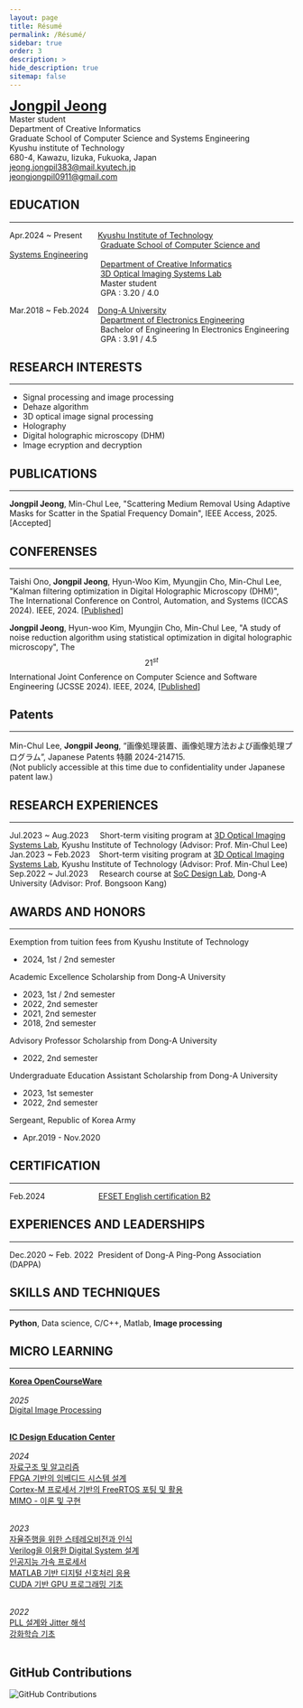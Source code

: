 ```yaml
---
layout: page
title: Résumé
permalink: /Résumé/
sidebar: true
order: 3
description: > 
hide_description: true
sitemap: false
---
```

<span style="font-size: 25px;">**[Jongpil Jeong](https://scholar.google.com/citations?user=O-3pYeQAAAAJ&hl=en)**</span> <br/>
Master student<br/>Department of Creative Informatics<br/>Graduate School of Computer Science and Systems Engineering<br/>Kyushu institute of Technology<br/>680-4, Kawazu, Iizuka, Fukuoka, Japan<br/><jeong.jongpil383@mail.kyutech.jp><br/><jeongjongpil0911@gmail.com>
## EDUCATION
***
Apr.2024 ~ Present&nbsp;&nbsp;&nbsp;&nbsp;&nbsp;&nbsp;&nbsp;[Kyushu Institute of Technology](https://www.kyutech.ac.jp)<br/>
&nbsp;&nbsp;&nbsp;&nbsp;&nbsp;&nbsp;&nbsp;&nbsp;&nbsp;&nbsp;&nbsp;&nbsp;&nbsp;&nbsp;&nbsp;&nbsp;&nbsp;&nbsp;&nbsp;&nbsp;&nbsp;&nbsp;&nbsp;&nbsp;&nbsp;&nbsp;&nbsp;&nbsp;&nbsp;&nbsp;&nbsp;&nbsp;&nbsp;&nbsp;&nbsp;&nbsp;&nbsp;&nbsp;&nbsp;&nbsp;&nbsp;[Graduate School of Computer Science and Systems Engineering](https://www.iizuka.kyutech.ac.jp)<br/>
&nbsp;&nbsp;&nbsp;&nbsp;&nbsp;&nbsp;&nbsp;&nbsp;&nbsp;&nbsp;&nbsp;&nbsp;&nbsp;&nbsp;&nbsp;&nbsp;&nbsp;&nbsp;&nbsp;&nbsp;&nbsp;&nbsp;&nbsp;&nbsp;&nbsp;&nbsp;&nbsp;&nbsp;&nbsp;&nbsp;&nbsp;&nbsp;&nbsp;&nbsp;&nbsp;&nbsp;&nbsp;&nbsp;&nbsp;&nbsp;&nbsp;[Department of Creative Informatics](https://csn.iizuka.kyutech.ac.jp)<br/>
&nbsp;&nbsp;&nbsp;&nbsp;&nbsp;&nbsp;&nbsp;&nbsp;&nbsp;&nbsp;&nbsp;&nbsp;&nbsp;&nbsp;&nbsp;&nbsp;&nbsp;&nbsp;&nbsp;&nbsp;&nbsp;&nbsp;&nbsp;&nbsp;&nbsp;&nbsp;&nbsp;&nbsp;&nbsp;&nbsp;&nbsp;&nbsp;&nbsp;&nbsp;&nbsp;&nbsp;&nbsp;&nbsp;&nbsp;&nbsp;&nbsp;[3D Optical Imaging Systems Lab](https://leelab.csn.kyutech.ac.jp/index.php/en/home-en/)<br/>
&nbsp;&nbsp;&nbsp;&nbsp;&nbsp;&nbsp;&nbsp;&nbsp;&nbsp;&nbsp;&nbsp;&nbsp;&nbsp;&nbsp;&nbsp;&nbsp;&nbsp;&nbsp;&nbsp;&nbsp;&nbsp;&nbsp;&nbsp;&nbsp;&nbsp;&nbsp;&nbsp;&nbsp;&nbsp;&nbsp;&nbsp;&nbsp;&nbsp;&nbsp;&nbsp;&nbsp;&nbsp;&nbsp;&nbsp;&nbsp;&nbsp;Master student<br/>
&nbsp;&nbsp;&nbsp;&nbsp;&nbsp;&nbsp;&nbsp;&nbsp;&nbsp;&nbsp;&nbsp;&nbsp;&nbsp;&nbsp;&nbsp;&nbsp;&nbsp;&nbsp;&nbsp;&nbsp;&nbsp;&nbsp;&nbsp;&nbsp;&nbsp;&nbsp;&nbsp;&nbsp;&nbsp;&nbsp;&nbsp;&nbsp;&nbsp;&nbsp;&nbsp;&nbsp;&nbsp;&nbsp;&nbsp;&nbsp;&nbsp;GPA : 3.20 / 4.0<br/>


Mar.2018 ~ Feb.2024&nbsp;&nbsp;&nbsp;&nbsp;[Dong-A University](https://donga.ac.kr/kor/Main.do)<br/>
&nbsp;&nbsp;&nbsp;&nbsp;&nbsp;&nbsp;&nbsp;&nbsp;&nbsp;&nbsp;&nbsp;&nbsp;&nbsp;&nbsp;&nbsp;&nbsp;&nbsp;&nbsp;&nbsp;&nbsp;&nbsp;&nbsp;&nbsp;&nbsp;&nbsp;&nbsp;&nbsp;&nbsp;&nbsp;&nbsp;&nbsp;&nbsp;&nbsp;&nbsp;&nbsp;&nbsp;&nbsp;&nbsp;&nbsp;&nbsp;&nbsp;[Department of Electronics Engineering](https://ee.donga.ac.kr/ee/Main.do)<br/>
&nbsp;&nbsp;&nbsp;&nbsp;&nbsp;&nbsp;&nbsp;&nbsp;&nbsp;&nbsp;&nbsp;&nbsp;&nbsp;&nbsp;&nbsp;&nbsp;&nbsp;&nbsp;&nbsp;&nbsp;&nbsp;&nbsp;&nbsp;&nbsp;&nbsp;&nbsp;&nbsp;&nbsp;&nbsp;&nbsp;&nbsp;&nbsp;&nbsp;&nbsp;&nbsp;&nbsp;&nbsp;&nbsp;&nbsp;&nbsp;&nbsp;Bachelor of Engineering In Electronics Engineering<br/>
&nbsp;&nbsp;&nbsp;&nbsp;&nbsp;&nbsp;&nbsp;&nbsp;&nbsp;&nbsp;&nbsp;&nbsp;&nbsp;&nbsp;&nbsp;&nbsp;&nbsp;&nbsp;&nbsp;&nbsp;&nbsp;&nbsp;&nbsp;&nbsp;&nbsp;&nbsp;&nbsp;&nbsp;&nbsp;&nbsp;&nbsp;&nbsp;&nbsp;&nbsp;&nbsp;&nbsp;&nbsp;&nbsp;&nbsp;&nbsp;&nbsp;GPA : 3.91 / 4.5<br/>

## RESEARCH INTERESTS
***
- Signal processing and image processing
- Dehaze algorithm
- 3D optical image signal processing
- Holography
- Digital holographic microscopy (DHM)
- Image ecryption and decryption
  
<!-- - Deep learning and machine learning -->


## PUBLICATIONS
***
**Jongpil Jeong**, Min-Chul Lee, "Scattering Medium Removal Using Adaptive Masks for Scatter in the Spatial Frequency Domain", IEEE Access, 2025. [Accepted] <br/>


## CONFERENSES
***
Taishi Ono, **Jongpil Jeong**, Hyun-Woo Kim, Myungjin Cho, Min-Chul Lee, "Kalman filtering optimization in Digital Holographic Microscopy (DHM)", The International Conference on Control, Automation, and Systems (ICCAS 2024). IEEE, 2024. [[Published](https://ieeexplore.ieee.org/abstract/document/10773243)] <br/>

**Jongpil Jeong**, Hyun-woo Kim, Myungjin Cho, Min-Chul Lee, "A study of noise reduction algorithm using statistical optimization in digital holographic microscopy", The $$21^{st}$$ International Joint Conference on Computer Science and Software Engineering (JCSSE 2024). IEEE, 2024, [[Published](https://ieeexplore.ieee.org/abstract/document/10613728)] <br/>


## Patents
***
Min-Chul Lee, **Jongpil Jeong**, “画像処理装置、画像処理方法および画像処理プログラム”, Japanese Patents 特願 2024-214715. <br/>
(Not publicly accessible at this time due to confidentiality under Japanese patent law.) <br/>





## RESEARCH EXPERIENCES
***
Jul.2023 ~ Aug.2023&nbsp;&nbsp;&nbsp;&nbsp;&nbsp;Short-term visiting program at [3D Optical Imaging Systems Lab](https://leelab.csn.kyutech.ac.jp/index.php/en/home-en/), Kyushu Institute of Technology (Advisor: Prof. Min-Chul Lee)<br/>
Jan.2023 ~ Feb.2023&nbsp;&nbsp;&nbsp;&nbsp;Short-term visiting program at [3D Optical Imaging Systems Lab](https://leelab.csn.kyutech.ac.jp/index.php/en/home-en/), Kyushu Institute of Technology (Advisor: Prof. Min-Chul Lee)<br/>
Sep.2022 ~ Jul.2023&nbsp;&nbsp;&nbsp;&nbsp;&nbsp;Research course at [SoC Design Lab](https://soc.donga.ac.kr), Dong-A University (Advisor: Prof. Bongsoon Kang)<br/>

## AWARDS AND HONORS
***
Exemption from tuition fees from Kyushu Institute of Technology 
- 2024, 1st / 2nd semester

Academic Excellence Scholarship from Dong-A University
- 2023, 1st / 2nd semester
- 2022, 2nd semester
- 2021, 2nd semester
- 2018, 2nd semester

Advisory Professor Scholarship from Dong-A University
- 2022, 2nd semester

Undergraduate Education Assistant Scholarship from Dong-A University
- 2023, 1st semester
- 2022, 2nd semester

Sergeant, Republic of Korea Army
- Apr.2019 - Nov.2020

## CERTIFICATION
***
Feb.2024 &nbsp;&nbsp;&nbsp;&nbsp;&nbsp;&nbsp;&nbsp;&nbsp;&nbsp;&nbsp;&nbsp;&nbsp;&nbsp;&nbsp;&nbsp;&nbsp;&nbsp;&nbsp;&nbsp;&nbsp;&nbsp;&nbsp;&nbsp;[EFSET English certification B2](https://cert.efset.org/sg3aTb)<br/>

## EXPERIENCES AND LEADERSHIPS
***
Dec.2020 ~ Feb. 2022&nbsp;&nbsp;President of Dong-A Ping-Pong Association (DAPPA)

## SKILLS AND TECHNIQUES
***
**Python**, Data science, C/C++, Matlab, **Image processing**

## MICRO LEARNING
***
[**Korea OpenCourseWare**](https://www.kocw.net/home/index.do)<br/><br/>
*2025*<br/>
[Digital Image Processing](https://github.com/user-attachments/assets/2294f1b6-c5b3-4c07-a903-ff1fdbda66e4)<br/><br/>

[**IC Design Education Center**](https://idec.or.kr)<br/><br/>
*2024*<br/>
[자료구조 및 알고리즘](https://github.com/Jongpil0911/img_address/assets/141693086/5d7338c4-35cb-4e82-9756-040750aa02ca)<br/>
[FPGA 기반의 임베디드 시스템 설계](https://github.com/Jongpil0911/img_address/assets/141693086/e5404ccf-ac17-4627-89e9-cc467dfe1c2c)<br/>
[Cortex-M 프로세서 기반의 FreeRTOS 포팅 및 활용](https://github.com/Jongpil0911/img_address/assets/141693086/73545d0f-261b-44c1-8295-d4b4589e4841)<br/>
[MIMO - 이론 및 구현](https://github.com/Jongpil0911/img_address/assets/141693086/9ad18124-c80a-4629-9d0a-be4fa5f385a0)<br/><br/>

*2023*<br/>
[자율주행을 위한 스테레오비전과 인식](https://github.com/Jongpil0911/img_address/assets/141693086/0e06a6d9-fc97-4cb6-a764-7cbf4917355a)<br/>
[Verilog을 이용한 Digital System 설계](https://github.com/Jongpil0911/img_address/assets/141693086/e2880c92-d64e-4985-8568-d777d45000a9)<br/>
[인공지능 가속 프로세서](https://github.com/Jongpil0911/img_address/assets/141693086/26d6ee65-3488-4b0c-b701-2147274e7733)<br/>
[MATLAB 기반 디지털 신호처리 응용](https://github.com/Jongpil0911/img_address/assets/141693086/eb58b931-5b61-4709-9543-bb84a1bf254a)<br/>
[CUDA 기반 GPU 프로그래밍 기초](https://github.com/Jongpil0911/img_address/assets/141693086/16f1d544-ac13-422a-aad1-cf07d7919194)<br/><br/>

*2022*<br/>
[PLL 설계와 Jitter 해석](https://github.com/Jongpil0911/img_address/assets/141693086/e2e6f6ef-8f65-4a41-836f-c780096ce7b3)<br/>
[강화학습 기초](https://github.com/Jongpil0911/img_address/assets/141693086/b1ecc856-7b42-43dd-8d8b-a29b5ead73e0)<br/><br/>

## GitHub Contributions
<img src="https://ghchart.rshah.org/jongpil0911" alt="GitHub Contributions" />



